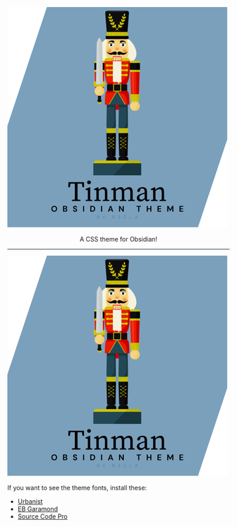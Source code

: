 ![vintagetinman](screen.svg)

<p align="center">
  A CSS theme for Obsidian!
</p>

---

![screenshot](screen.svg)


If you want to see the theme fonts, install these:

- [Urbanist](https://fonts.google.com/specimen/Urbanist)
- [EB Garamond](https://fonts.google.com/specimen/EB+Garamond)
- [Source Code Pro](https://fonts.google.com/specimen/Source+Code+Pro)